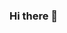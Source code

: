 ### Hi there 👋

<!--
**Ujual/Ujual** is a ✨ _special_ ✨ repository because its `README.md` (this file) appears on your GitHub profile.

Here are some ideas to get you started:

- 🔭 I’m currently working on ...
- 🌱 I’m currently learning ... Web development, App development using flutter, Ethical Hacking
- 👯 I’m looking to collaborate on ...
- 🤔 I’m looking for help with ...
- 💬 Ask me about ...
- 📫 How to reach me: ... email-id :ujualas4@gmail.com
mobile: 9074772037
- 😄 Pronouns: ...
- ⚡ Fun fact: ...
-->

